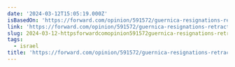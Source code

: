 ```yaml
---
date: '2024-03-12T15:05:19.000Z'
isBasedOn: 'https://forward.com/opinion/591572/guernica-resignations-retraction-israel/'
link: 'https://forward.com/opinion/591572/guernica-resignations-retraction-israel/'
slug: 2024-03-12-httpsforwardcomopinion591572guernica-resignations-retraction-israel
tags:
  - israel
title: 'https://forward.com/opinion/591572/guernica-resignations-retraction-israel/'
---
```


